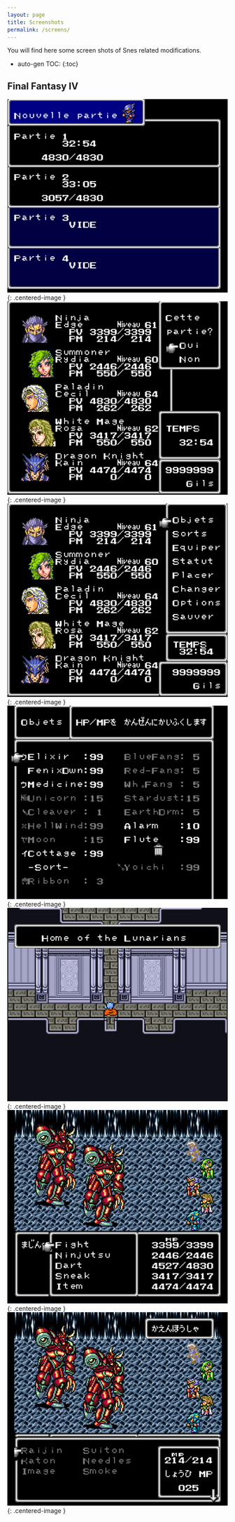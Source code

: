 ```yaml
---
layout: page
title: Screenshots
permalink: /screens/
---
```


You will find here some screen shots of Snes related modifications.

* auto-gen TOC:
{:toc}


## Final Fantasy IV

![screen 1](/images/screenshots/ff4.000.png){: .centered-image }
![screen 2](/images/screenshots/ff4.001.png){: .centered-image }
![screen 3](/images/screenshots/ff4.002.png){: .centered-image }
![screen 4](/images/screenshots/ff4.003.png){: .centered-image }
![screen 5](/images/screenshots/ff4.004.png){: .centered-image }
![screen 6](/images/screenshots/ff4.005.png){: .centered-image }
![screen 7](/images/screenshots/ff4.006.png){: .centered-image }
